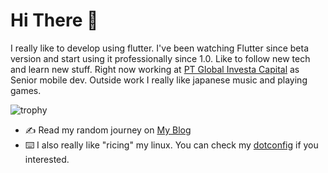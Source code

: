 # Hi There 👋

I really like to develop using flutter. I've been watching Flutter since
beta version and start using it professionally since 1.0. Like to follow new tech
and learn new stuff. Right now working at [PT Global Investa Capital](https://globalinvestacapital.com/)
as Senior mobile dev. Outside work I really like japanese music and playing games.

![trophy](https://github-profile-trophy.vercel.app/?username=uzuki-P&theme=flat)

<!-- - 🔭 I’m currently working on [My Habit](https://github.com/uzuki-P/my_habit) -->
- ✍️ Read my random journey on [My Blog](https://blog.jarpajar.my.id/)
- ⌨️ I also really like "ricing" my linux. You can check my
[dotconfig](https://github.com/uzuki-P/dotconfig) if you interested.
